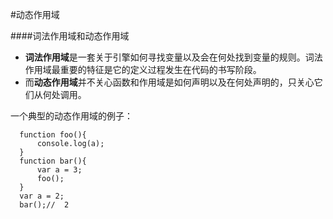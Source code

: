 #动态作用域

####词法作用域和动态作用域
* **词法作用域**是一套关于引擎如何寻找变量以及会在何处找到变量的规则。词法作用域最重要的特征是它的定义过程发生在代码的书写阶段。
* 而**动态作用域**并不关心函数和作用域是如何声明以及在何处声明的，只关心它们从何处调用。

一个典型的动态作用域的例子：

      function foo(){
          console.log(a);	
      }
      function bar(){
          var a = 3;
          foo();
      }
      var a = 2;
      bar();//	2

